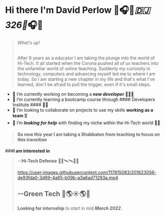 # Hi there I'm David Perlow 👋🎧🎼***🇩🇯 326**🎼*🎧👋
> ###### What's up! 
> After 9 years as a educator I am taking the plunge into the world of Hi-Tech. It all started when the Corona pushed all of us teachers into the unfamiliar world of online teaching. Suddenly my curioisity in technology, computers and advancing myself led me to where I am today. So I am starting a new chapter in my life and that's what I've learned, don't be afraid to pull the trigger, even if it's small steps. 


- 🔭 I’m currently working on becoming a ***new developer*** 👨🏻‍💻
- 🌱 I’m currently learning a bootcamp course through #### Developers Institute #### 🧑‍💻
- 👯 I’m looking to collaborate on projects to use my skills **working as a team** 🎖️
- 🤔 I’m ***looking for help*** with finding my niche within the Hi-Tech world 🤝🏽

>#### So now this year I am taking a Shabbaton from teaching to focus on this transition

  
###**I am interested in**

>--**Hi-Tech Defense** 📡🚀🛰🛰🚀📡
>
>https://user-images.githubusercontent.com/117815083/201623056-de93fda0-3d69-4a65-b09b-a3a6ad71293a.mp4
>
>--**Green Tech** 🔋🌎☀️🌎🔋
>-
>**Looking for internship** to start in mid ***March 2022***.



<!--
**CodedavidperloW/CodedavidperloW** is a ✨ _special_ ✨ repository because its `README.md` (this file) ap

https://user-images.githubusercontent.com/117815083/201622792-3605b941-4e9b-49ae-95fc-00471253cc36.mp4

pears on your GitHub profile.

Here are some ideas to get you started:

- 🔭 I’m currently working on becoming a new developer
- 🌱 I’m currently learning ...
- 👯 I’m looking to collaborate on ...
- 🤔 I’m looking for help with ...
- 💬 Ask me about ...
- 📫 How to reach me: ...
- 😄 Pronouns: ...
- ⚡ Fun fact: ...
-->
